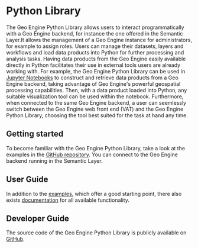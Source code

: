 # Python Library

The Geo Engine Python Library allows users to interact programmatically with a Geo Engine backend, for instance the one offered in the Semantic Layer.It allows the management of a Geo Engine instance for administrators, for example to assign roles.
Users can manage their datasets, layers and workflows and load data products into Python for further processing and analysis tasks.
Having data products from the Geo Engine easily available directly in Python facilitates their use in external tools users are already working with.
For example, the Geo Engine Python Library can be used in [Jupyter Notebooks](https://jupyter.org/) to construct and retrieve data products from a Geo Engine backend, taking advantage of Geo Engine's powerful geospatial processing capabilities.
Then, with a data product loaded into Python, any suitable visualization tool can be used within the notebook.
Furthermore, when connected to the same Geo Engine backend, a user can seemlessly switch between the Geo Engine web front end (VAT) and the Geo Engine Python Library, choosing the tool best suited for the task at hand any time.

## Getting started

To become familiar with the Geo Engine Python Library, take a look at the examples in the [GitHub repository](https://github.com/geo-engine/geoengine-python/tree/main/examples).
You can connect to the Geo Engine backend running in the Semantic Layer.

## User Guide

In addition to the [examples](https://github.com/geo-engine/geoengine-python/tree/main/examples), which offer a good starting point, there also exists [documentation](https://python.docs.geoengine.io/) for all available functionality.

## Developer Guide

The source code of the Geo Engine Python Library is publicly available on [GitHub](https://github.com/geo-engine/geoengine-python).
